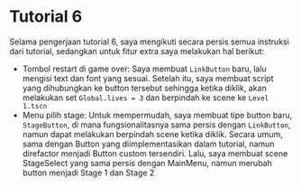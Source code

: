 # Tutorial 6

Selama pengerjaan tutorial 6, saya mengikuti secara persis semua instruksi dari tutorial, sedangkan untuk fitur extra saya melakukan hal berikut:

- Tombol restart di game over: Saya membuat `LinkButton` baru, lalu mengisi text dan font yang sesuai. Setelah itu, saya membuat script yang dihubungkan ke button tersebut sehingga ketika diklik, akan melakukan set `Global.lives = 3` dan berpindah ke scene ke `Level 1.tscn`
- Menu pilih stage: Untuk mempermudah, saya membuat tipe button baru, `StageButton`, di mana fungsionalitasnya sama persis dengan `LinkButton`, namun dapat melakukan berpindah scene ketika diklik. Secara umum, sama dengan Button yang diimplementasikan dalam tutorial, namun direfactor menjadi Button custom tersendiri. Lalu, saya membuat scene StageSelect yang sama persis dengan MainMenu, namun merubah button menjadi Stage 1 dan Stage 2

